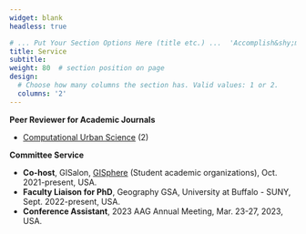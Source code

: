 ```yaml
---
widget: blank
headless: true

# ... Put Your Section Options Here (title etc.) ...  'Accomplish&shy;ments'
title: Service
subtitle:
weight: 80  # section position on page
design:
  # Choose how many columns the section has. Valid values: 1 or 2.
  columns: '2'
---
```


**Peer Reviewer for Academic Journals**
* [Computational Urban Science](https://www.springer.com/journal/43762) (2)

**Committee Service**
* **Co-host**, GISalon, [GISphere](https://gisphere.github.io/) (Student academic organizations), Oct. 2021-present, USA.
* **Faculty Liaison for PhD**, Geography GSA, University at Buffalo - SUNY, Sept. 2022-present, USA.
* **Conference Assistant**, 2023 AAG Annual Meeting, Mar. 23-27, 2023, USA.


